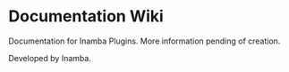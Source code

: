 # Documentation Wiki

Documentation for Inamba Plugins.
More information pending of creation.



Developed by Inamba.
